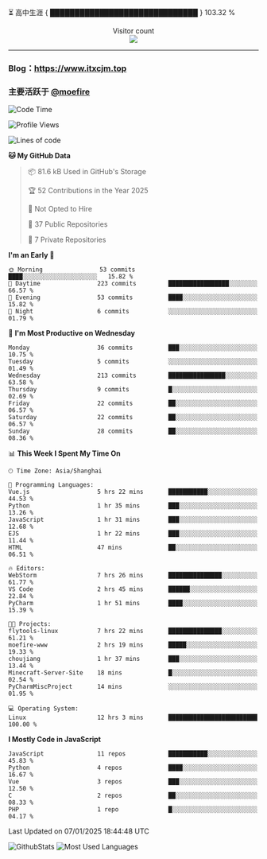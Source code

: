 ⏳ 高中生涯 { ██████████████████████████████ } 103.32 %
<p align="center"> 
  Visitor count<br>
  <img src="https://profile-counter.glitch.me/itxcjm/count.svg" />
</p>

---
### Blog：https://www.itxcjm.top
### 主要活跃于 [@moefire](https://github.com/moefire)
<!--START_SECTION:waka-->
![Code Time](http://img.shields.io/badge/Code%20Time-11%20hrs%2022%20mins-blue)

![Profile Views](http://img.shields.io/badge/Profile%20Views-240-blue)

![Lines of code](https://img.shields.io/badge/From%20Hello%20World%20I%27ve%20Written-720.5%20thousand%20lines%20of%20code-blue)

**🐱 My GitHub Data** 

> 📦 81.6 kB Used in GitHub's Storage 
 > 
> 🏆 52 Contributions in the Year 2025
 > 
> 🚫 Not Opted to Hire
 > 
> 📜 37 Public Repositories 
 > 
> 🔑 7 Private Repositories 
 > 
**I'm an Early 🐤** 

```text
🌞 Morning                53 commits          ████░░░░░░░░░░░░░░░░░░░░░   15.82 % 
🌆 Daytime                223 commits         █████████████████░░░░░░░░   66.57 % 
🌃 Evening                53 commits          ████░░░░░░░░░░░░░░░░░░░░░   15.82 % 
🌙 Night                  6 commits           ░░░░░░░░░░░░░░░░░░░░░░░░░   01.79 % 
```
📅 **I'm Most Productive on Wednesday** 

```text
Monday                   36 commits          ███░░░░░░░░░░░░░░░░░░░░░░   10.75 % 
Tuesday                  5 commits           ░░░░░░░░░░░░░░░░░░░░░░░░░   01.49 % 
Wednesday                213 commits         ████████████████░░░░░░░░░   63.58 % 
Thursday                 9 commits           █░░░░░░░░░░░░░░░░░░░░░░░░   02.69 % 
Friday                   22 commits          ██░░░░░░░░░░░░░░░░░░░░░░░   06.57 % 
Saturday                 22 commits          ██░░░░░░░░░░░░░░░░░░░░░░░   06.57 % 
Sunday                   28 commits          ██░░░░░░░░░░░░░░░░░░░░░░░   08.36 % 
```


📊 **This Week I Spent My Time On** 

```text
🕑︎ Time Zone: Asia/Shanghai

💬 Programming Languages: 
Vue.js                   5 hrs 22 mins       ███████████░░░░░░░░░░░░░░   44.53 % 
Python                   1 hr 35 mins        ███░░░░░░░░░░░░░░░░░░░░░░   13.26 % 
JavaScript               1 hr 31 mins        ███░░░░░░░░░░░░░░░░░░░░░░   12.68 % 
EJS                      1 hr 22 mins        ███░░░░░░░░░░░░░░░░░░░░░░   11.44 % 
HTML                     47 mins             ██░░░░░░░░░░░░░░░░░░░░░░░   06.51 % 

🔥 Editors: 
WebStorm                 7 hrs 26 mins       ███████████████░░░░░░░░░░   61.77 % 
VS Code                  2 hrs 45 mins       ██████░░░░░░░░░░░░░░░░░░░   22.84 % 
PyCharm                  1 hr 51 mins        ████░░░░░░░░░░░░░░░░░░░░░   15.39 % 

🐱‍💻 Projects: 
flytools-linux           7 hrs 22 mins       ███████████████░░░░░░░░░░   61.21 % 
moefire-www              2 hrs 19 mins       █████░░░░░░░░░░░░░░░░░░░░   19.33 % 
choujiang                1 hr 37 mins        ███░░░░░░░░░░░░░░░░░░░░░░   13.44 % 
Minecraft-Server-Site    18 mins             █░░░░░░░░░░░░░░░░░░░░░░░░   02.54 % 
PyCharmMiscProject       14 mins             ░░░░░░░░░░░░░░░░░░░░░░░░░   01.95 % 

💻 Operating System: 
Linux                    12 hrs 3 mins       █████████████████████████   100.00 % 
```

**I Mostly Code in JavaScript** 

```text
JavaScript               11 repos            ███████████░░░░░░░░░░░░░░   45.83 % 
Python                   4 repos             ████░░░░░░░░░░░░░░░░░░░░░   16.67 % 
Vue                      3 repos             ███░░░░░░░░░░░░░░░░░░░░░░   12.50 % 
C                        2 repos             ██░░░░░░░░░░░░░░░░░░░░░░░   08.33 % 
PHP                      1 repo              █░░░░░░░░░░░░░░░░░░░░░░░░   04.17 % 
```




 Last Updated on 07/01/2025 18:44:48 UTC
<!--END_SECTION:waka-->
![GithubStats](https://github-readme-stats-blue-three.vercel.app/api?username=itxcjm&show_icons=true&theme=light&layout=compact&locale=cn&include_all_commits=true&count_private=true&role=OWNER,ORGANIZATION_MEMBER,COLLABORATOR)
![Most Used Languages](https://github-readme-stats-blue-three.vercel.app/api/top-langs/?username=itxcjm&theme=light&layout=compact&count_private=true&role=OWNER,ORGANIZATION_MEMBER,COLLABORATOR)
